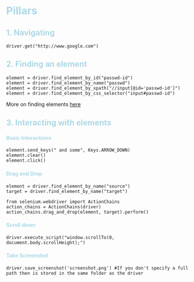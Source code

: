 # <span style="color:lightblue">Pillars</span>
## <span style="color:lightblue">1. Navigating</span>
    driver.get("http://www.google.com")
## <span style="color:lightblue">2. Finding an element</span>
    element = driver.find_element_by_id("passwd-id")
    element = driver.find_element_by_name("passwd")
    element = driver.find_element_by_xpath("//input[@id='passwd-id']")
    element = driver.find_element_by_css_selector("input#passwd-id")

More on finding elements [here](https://selenium-python.readthedocs.io/locating-elements.html)

## <span style="color:lightblue">3. Interacting with elements</span>
#### <span style="color:lightblue">Basic Interactions</span>
    element.send_keys(" and some", Keys.ARROW_DOWN)
    element.clear()
    element.click()

#### <span style="color:lightblue">Drag and Drop</span>
    element = driver.find_element_by_name("source")
    target = driver.find_element_by_name("target")

    from selenium.webdriver import ActionChains
    action_chains = ActionChains(driver)
    action_chains.drag_and_drop(element, target).perform()

#### <span style="color:lightblue">Scroll down</span>
    driver.execute_script("window.scrollTo(0, document.body.scrollHeight);")

#### <span style="color:lightblue">Take Screenshot </span>
    driver.save_screenshot('screenshot.png') #If you don't specify a full path then is stored in the same folder as the driver